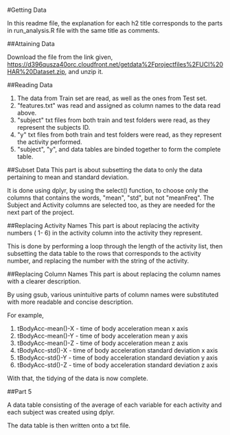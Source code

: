 #Getting Data

In this readme file, the explanation for each h2 title corresponds to the parts in run_analysis.R file with the same title as comments.

##Attaining Data

Download the file from the link given, https://d396qusza40orc.cloudfront.net/getdata%2Fprojectfiles%2FUCI%20HAR%20Dataset.zip, and unzip it.

##Reading Data

1. The data from Train set are read, as well as the ones from Test set.
2. "features.txt" was read and assigned as column names to the data read above.
3. "subject" txt files from both train and test folders were read, as they represent the subjects ID.
4. "y" txt files from both train and test folders were read, as they represent the activity performed.
5. "subject", "y", and data tables are binded together to form the complete table.

##Subset Data
This part is about subsetting the data to only the data pertaining to mean and standard deviation.

It is done using dplyr, by using the select() function, to choose only the columns that contains the words,
"mean", "std", but not "meanFreq". The Subject and Activity columns are selected too, as they are needed for
the next part of the project.

##Replacing Activity Names
This part is about replacing the activity numbers ( 1- 6) in the activity column into the activity they represent.

This is done by performing a loop through the length of the activity list, then subsetting the data table to
the rows that corresponds to the activity number, and replacing the number with the string of the activity.

##Replacing Column Names
This part is about replacing the column names with a clearer description.

By using gsub, various unintuitive parts of column names were substituted with more readable and concise description.

For example,

1.  tBodyAcc-mean()-X		   	- time of body acceleration mean x axis
2.  tBodyAcc-mean()-Y		   	- time of body acceleration mean y axis
3.  tBodyAcc-mean()-Z		  	- time of body acceleration mean z axis
4.  tBodyAcc-std()-X		  	- time of body acceleration standard deviation x axis
5.  tBodyAcc-std()-Y		  	- time of body acceleration standard deviation y axis
6.  tBodyAcc-std()-Z		  	- time of body acceleration standard deviation z axis

With that, the tidying of the data is now complete.

##Part 5

A data table consisting of the average of each variable for each activity and each subject was created using dplyr.

The data table is then written onto a txt file.
